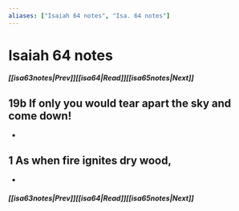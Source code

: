 ```yaml
---
aliases: ["Isaiah 64 notes", "Isa. 64 notes"]
---
```

# Isaiah 64 notes
##### <span class=arrow-left></span>[[isa63notes|Prev]]<span class=navigation-separator></span>[[isa64|Read]]<span class=navigation-separator></span>[[isa65notes|Next]]<span class=arrow-right></span>
## 19b If only you would tear apart the sky and come down!
- 
## 1 As when fire ignites dry wood,
- 
##### <span class=arrow-left></span>[[isa63notes|Prev]]<span class=navigation-separator></span>[[isa64|Read]]<span class=navigation-separator></span>[[isa65notes|Next]]<span class=arrow-right></span>
